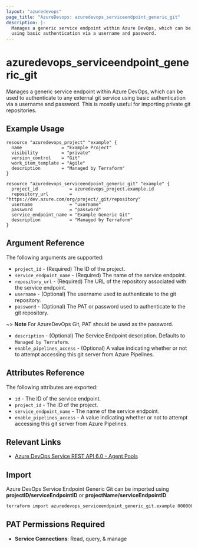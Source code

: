```yaml
---
layout: "azuredevops"
page_title: "AzureDevops: azuredevops_serviceendpoint_generic_git"
description: |-
  Manages a generic service endpoint within Azure DevOps, which can be used to authenticate to any external git service
  using basic authentication via a username and password.
---
```


# azuredevops_serviceendpoint_generic_git

Manages a generic service endpoint within Azure DevOps, which can be used to authenticate to any external git service
using basic authentication via a username and password. This is mostly useful for importing private git repositories.

## Example Usage

```hcl
resource "azuredevops_project" "example" {
  name               = "Example Project"
  visibility         = "private"
  version_control    = "Git"
  work_item_template = "Agile"
  description        = "Managed by Terraform"
}

resource "azuredevops_serviceendpoint_generic_git" "example" {
  project_id            = azuredevops_project.example.id
  repository_url        = "https://dev.azure.com/org/project/_git/repository"
  username              = "username"
  password              = "password"
  service_endpoint_name = "Example Generic Git"
  description           = "Managed by Terraform"
}
```

## Argument Reference

The following arguments are supported:

- `project_id` - (Required) The ID of the project.
- `service_endpoint_name` - (Required) The name of the service endpoint.
- `repository_url` - (Required) The URL of the repository associated with the service endpoint.
- `username` - (Optional) The username used to authenticate to the git repository.
- `password` - (Optional) The PAT or password used to authenticate to the git repository.

~> **Note** For AzureDevOps Git, PAT should be used as the password.

- `description` - (Optional) The Service Endpoint description. Defaults to `Managed by Terraform`.
- `enable_pipelines_access` - (Optional) A value indicating whether or not to attempt accessing this git server from Azure Pipelines.

## Attributes Reference

The following attributes are exported:

- `id` - The ID of the service endpoint.
- `project_id` - The ID of the project.
- `service_endpoint_name` - The name of the service endpoint.
- `enable_pipelines_access` - A value indicating whether or not to attempt accessing this git server from Azure Pipelines.

## Relevant Links

- [Azure DevOps Service REST API 6.0 - Agent Pools](https://docs.microsoft.com/en-us/rest/api/azure/devops/serviceendpoint/endpoints?view=azure-devops-rest-6.0)

## Import

Azure DevOps Service Endpoint Generic Git can be imported using **projectID/serviceEndpointID** or
**projectName/serviceEndpointID**

```sh
terraform import azuredevops_serviceendpoint_generic_git.example 00000000-0000-0000-0000-000000000000/00000000-0000-0000-0000-000000000000
```

## PAT Permissions Required

- **Service Connections**: Read, query, & manage
